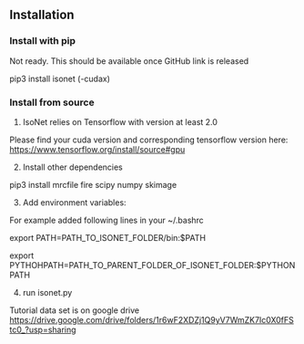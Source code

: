 ## Installation

### Install with pip

Not ready. This should be available once GitHub link is released

pip3 install isonet (-cudax)

### Install from source

1.  IsoNet relies on Tensorflow with version at least 2.0
 
Please find your cuda version and corresponding tensorflow version here: https://www.tensorflow.org/install/source#gpu

2.  Install other dependencies

pip3 install mrcfile fire scipy numpy skimage

3.  Add environment variables: 

For example added following lines in your ~/.bashrc

export PATH=PATH_TO_ISONET_FOLDER/bin:$PATH 

export PYTHOHPATH=PATH_TO_PARENT_FOLDER_OF_ISONET_FOLDER:$PYTHONPATH 

4. run isonet.py


Tutorial data set is on google drive https://drive.google.com/drive/folders/1r6wF2XDZj1Q9yV7WmZK7Ic0X0fFStc0_?usp=sharing
